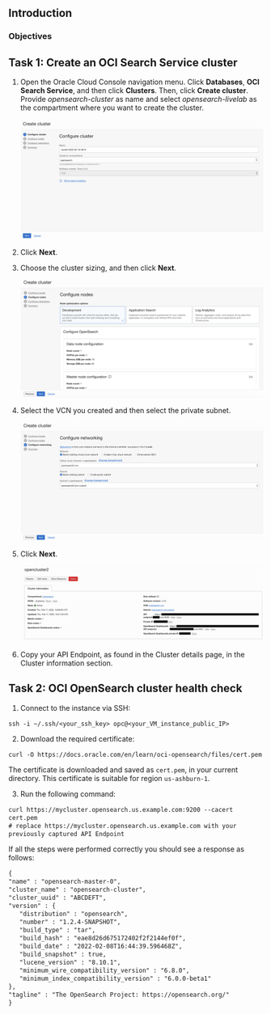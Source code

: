 ## Introduction

### Objectives

## Task 1: Create an OCI Search Service cluster

1. Open the Oracle Cloud Console navigation menu. Click **Databases**, **OCI Search Service**, and then click **Clusters**. Then, click **Create cluster**. Provide *opensearch-cluster* as name and select *opensearch-livelab* as the compartment where you want to create the cluster.

   <img src="../images/image1.png" alt="Oracle Cloud Console screen - Configure cluster" />

2. Click **Next**.
3. Choose the cluster sizing, and then click **Next**.

   <img src="../images/image2.png" alt="Oracle Cloud Console screen - Configure nodes" />

4. Select the VCN you created and then select the private subnet.

   <img src="../images/image3.png" alt="Oracle Cloud Console screen - Configure networking" />

5. Click **Next**.

   <img src="../images/image4.png" alt="Oracle Cloud Console screen - cluster details page, after cluster creation" />

6. Copy your API Endpoint, as found in the Cluster details page, in the Cluster information section.

## Task 2: OCI OpenSearch cluster health check

1. Connect to the instance via SSH:  

```
ssh -i ~/.ssh/<your_ssh_key> opc@<your_VM_instance_public_IP>
```

2. Download the required certificate:

```
curl -O https://docs.oracle.com/en/learn/oci-opensearch/files/cert.pem
```  

The certificate is downloaded and saved as `cert.pem`, in your current directory. This certificate is suitable for region `us-ashburn-1`.  

3. Run the following command:

```
curl https://mycluster.opensearch.us.example.com:9200 --cacert cert.pem
# replace https://mycluster.opensearch.us.example.com with your previously captured API Endpoint 
```

If all the steps were performed correctly you should see a response as follows:  

```
{
"name" : "opensearch-master-0",
"cluster_name" : "opensearch-cluster",
"cluster_uuid" : "ABCDEFT",
"version" : {
   "distribution" : "opensearch",
   "number" : "1.2.4-SNAPSHOT",
   "build_type" : "tar",
   "build_hash" : "eae8d26d675172402f2f2144ef0f",
   "build_date" : "2022-02-08T16:44:39.596468Z",
   "build_snapshot" : true,
   "lucene_version" : "8.10.1",
   "minimum_wire_compatibility_version" : "6.8.0",
   "minimum_index_compatibility_version" : "6.0.0-beta1"
},
"tagline" : "The OpenSearch Project: https://opensearch.org/"
}
```
